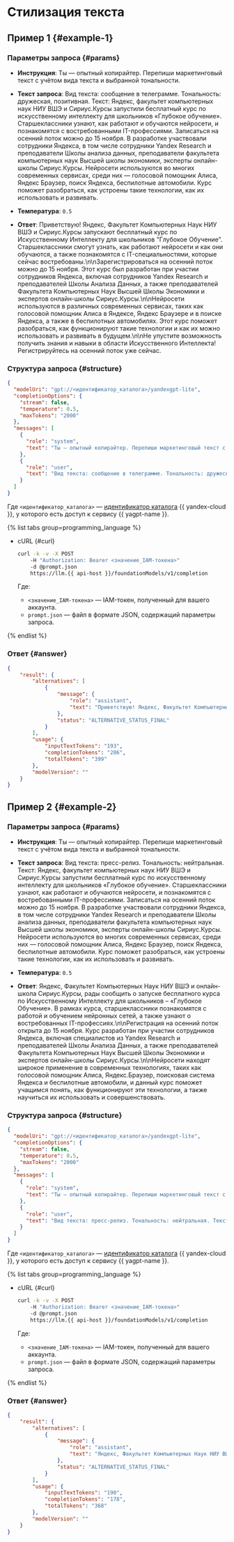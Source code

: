 # Стилизация текста

## Пример 1 {#example-1}

### Параметры запроса {#params}

* **Инструкция**: Ты — опытный копирайтер. Перепиши маркетинговый текст с учётом вида текста и выбранной тональности.

* **Текст запроса**: Вид текста: сообщение в телеграмме. Тональность: дружеская, позитивная. Текст: Яндекс, факультет компьютерных наук НИУ ВШЭ и Сириус.Курсы запустили бесплатный курс по искусственному интеллекту для школьников «Глубокое обучение». Старшеклассники узнают, как работают и обучаются нейросети, и познакомятся с востребованными IT-профессиями. Записаться на осенний поток можно до 15 ноября. В разработке участвовали сотрудники Яндекса, в том числе сотрудники Yandex Research и преподаватели Школы анализа данных, преподаватели факультета компьютерных наук Высшей школы экономики, эксперты онлайн-школы Сириус.Курсы. Нейросети используются во многих современных сервисах, среди них — голосовой помощник Алиса, Яндекс Браузер, поиск Яндекса, беспилотные автомобили. Курс поможет разобраться, как устроены такие технологии, как их использовать и развивать.

* **Температура**: `0.5`

* **Ответ**: Приветствую! Яндекс, Факультет Компьютерных Наук НИУ ВШЭ и Сириус.Курсы запускают бесплатный курс по Искусственному Интеллекту для школьников \"Глубокое Обучение\". Старшеклассники смогут узнать, как работают нейросети и как они обучаются, а также познакомятся с IT-специальностями, которые сейчас востребованы.\n\nЗарегистрироваться на осенний поток можно до 15 ноября. Этот курс был разработан при участии сотрудников Яндекса, включая сотрудников Yandex Research и преподавателей Школы Анализа Данных, а также преподавателей Факультета Компьютерных Наук Высшей Школы Экономики и экспертов онлайн-школы Сириус.Курсы.\n\nНейросети используются в различных современных сервисах, таких как голосовой помощник Алиса в Яндексе, Яндекс Браузере и в поиске Яндекса, а также в беспилотных автомобилях. Этот курс поможет разобраться, как функционируют такие технологии и как их можно использовать и развивать в будущем.\n\nНе упустите возможность получить знания и навыки в области Искусственного Интеллекта! Регистрируйтесь на осенний поток уже сейчас.

### Структура запроса {#structure}

```json
{
  "modelUri": "gpt://<идентификатор_каталога>/yandexgpt-lite",
  "completionOptions": {
    "stream": false,
    "temperature": 0.5,
    "maxTokens": "2000"
  },
  "messages": [
    {
      "role": "system",
      "text": "Ты — опытный копирайтер. Перепиши маркетинговый текст с учётом вида текста и выбранной тональности."
    },
    {
      "role": "user",
      "text": "Вид текста: сообщение в телеграмме. Тональность: дружеская, позитивная. Текст: Яндекс, факультет компьютерных наук НИУ ВШЭ и Сириус.Курсы запустили бесплатный курс по искусственному интеллекту для школьников «Глубокое обучение». Старшеклассники узнают, как работают и обучаются нейросети, и познакомятся с востребованными IT-профессиями. Записаться на осенний поток можно до 15 ноября. В разработке участвовали сотрудники Яндекса, в том числе сотрудники Yandex Research и преподаватели Школы анализа данных, преподаватели факультета компьютерных наук Высшей школы экономики, эксперты онлайн-школы Сириус.Курсы. Нейросети используются во многих современных сервисах, среди них — голосовой помощник Алиса, Яндекс Браузер, поиск Яндекса, беспилотные автомобили. Курс поможет разобраться, как устроены такие технологии, как их использовать и развивать."
    }
  ]
}
```

Где `<идентификатор_каталога>` — [идентификатор каталога](../../../resource-manager/operations/folder/get-id.md) {{ yandex-cloud }}, у которого есть доступ к сервису {{ yagpt-name }}.

{% list tabs group=programming_language %}

- cURL {#curl}

	```bash
	curl -k -v -X POST
     	-H "Authorization: Bearer <значение_IAM-токена>"
     	-d @prompt.json
     	https://llm.{{ api-host }}/foundationModels/v1/completion
	```
	
	Где:

	* `<значение_IAM-токена>` — IAM-токен, полученный для вашего аккаунта.
	* `prompt.json` — файл в формате JSON, содержащий параметры запроса.

{% endlist %}

### Ответ {#answer}

```json
{
    "result": {
        "alternatives": [
            {
                "message": {
                    "role": "assistant",
                    "text": "Приветствую! Яндекс, Факультет Компьютерных Наук НИУ ВШЭ и Сириус.Курсы запускают бесплатный курс по Искусственному Интеллекту для школьников \"Глубокое Обучение\". Старшеклассники смогут узнать, как работают нейросети и как они обучаются, а также познакомятся с IT-специальностями, которые сейчас востребованы.\n\nЗарегистрироваться на осенний поток можно до 15 ноября. Этот курс был разработан при участии сотрудников Яндекса, включая сотрудников Yandex Research и преподавателей Школы Анализа Данных, а также преподавателей Факультета Компьютерных Наук Высшей Школы Экономики и экспертов онлайн-школы Сириус.Курсы.\n\nНейросети используются в различных современных сервисах, таких как голосовой помощник Алиса в Яндексе, Яндекс Браузере и в поиске Яндекса, а также в беспилотных автомобилях. Этот курс поможет разобраться, как функционируют такие технологии и как их можно использовать и развивать в будущем.\n\nНе упустите возможность получить знания и навыки в области Искусственного Интеллекта! Регистрируйтесь на осенний поток уже сейчас."
                },
                "status": "ALTERNATIVE_STATUS_FINAL"
            }
        ],
        "usage": {
            "inputTextTokens": "193",
            "completionTokens": "206",
            "totalTokens": "399"
        },
        "modelVersion": ""
    }
}
```

## Пример 2 {#example-2}

### Параметры запроса {#params}

* **Инструкция**: Ты — опытный копирайтер. Перепиши маркетинговый текст с учётом вида текста и выбранной тональности.

* **Текст запроса**: Вид текста: пресс-релиз. Тональность: нейтральная. Текст: Яндекс, факультет компьютерных наук НИУ ВШЭ и Сириус.Курсы запустили бесплатный курс по искусственному интеллекту для школьников «Глубокое обучение». Старшеклассники узнают, как работают и обучаются нейросети, и познакомятся с востребованными IT-профессиями. Записаться на осенний поток можно до 15 ноября. В разработке участвовали сотрудники Яндекса, в том числе сотрудники Yandex Research и преподаватели Школы анализа данных, преподаватели факультета компьютерных наук Высшей школы экономики, эксперты онлайн-школы Сириус.Курсы. Нейросети используются во многих современных сервисах, среди них — голосовой помощник Алиса, Яндекс Браузер, поиск Яндекса, беспилотные автомобили. Курс поможет разобраться, как устроены такие технологии, как их использовать и развивать.


* **Температура**: `0.5`

* **Ответ**: Яндекс, Факультет Компьютерных Наук НИУ ВШЭ и онлайн-школа Сириус.Курсы, рады сообщить о запуске бесплатного курса по Искусственному Интеллекту для школьников – «Глубокое Обучение». В рамках курса, старшеклассники познакомятся с работой и обучением нейронных сетей, а также узнают о востребованных IT-профессиях.\n\nРегистрация на осенний поток открыта до 15 ноября. Курс разработан при участии сотрудников Яндекса, включая специалистов из Yandex Research и преподавателей Школы Анализа Данных, а также преподавателей Факультета Компьютерных Наук Высшей Школы Экономики и экспертов онлайн-школы Сириус.Курсы.\n\nНейросети находят широкое применение в современных технологиях, таких как голосовой помощник Алиса, Яндекс.Браузер, поисковая система Яндекса и беспилотные автомобили, и данный курс поможет учащимся понять, как функционируют эти технологии, а также научиться их использовать и совершенствовать.

### Структура запроса {#structure}

```json
{
  "modelUri": "gpt://<идентификатор_каталога>/yandexgpt-lite",
  "completionOptions": {
    "stream": false,
    "temperature": 0.5,
    "maxTokens": "2000"
  },
  "messages": [
    {
      "role": "system",
      "text": "Ты — опытный копирайтер. Перепиши маркетинговый текст с учётом вида текста и выбранной тональности."
    },
    {
      "role": "user",
      "text": "Вид текста: пресс-релиз. Тональность: нейтральная. Текст: Яндекс, факультет компьютерных наук НИУ ВШЭ и Сириус.Курсы запустили бесплатный курс по искусственному интеллекту для школьников «Глубокое обучение». Старшеклассники узнают, как работают и обучаются нейросети, и познакомятся с востребованными IT-профессиями. Записаться на осенний поток можно до 15 ноября. В разработке участвовали сотрудники Яндекса, в том числе сотрудники Yandex Research и преподаватели Школы анализа данных, преподаватели факультета компьютерных наук Высшей школы экономики, эксперты онлайн-школы Сириус.Курсы. Нейросети используются во многих современных сервисах, среди них — голосовой помощник Алиса, Яндекс Браузер, поиск Яндекса, беспилотные автомобили. Курс поможет разобраться, как устроены такие технологии, как их использовать и развивать."
    }
  ]
}
```

Где `<идентификатор_каталога>` — [идентификатор каталога](../../../resource-manager/operations/folder/get-id.md) {{ yandex-cloud }}, у которого есть доступ к сервису {{ yagpt-name }}.

{% list tabs group=programming_language %}

- cURL {#curl}

	```bash
	curl -k -v -X POST
     	-H "Authorization: Bearer <значение_IAM-токена>"
     	-d @prompt.json
     	https://llm.{{ api-host }}/foundationModels/v1/completion
	```
	
	Где:

	* `<значение_IAM-токена>` — IAM-токен, полученный для вашего аккаунта.
	* `prompt.json` — файл в формате JSON, содержащий параметры запроса.

{% endlist %}

### Ответ {#answer}

```json
{
    "result": {
        "alternatives": [
            {
                "message": {
                    "role": "assistant",
                    "text": "Яндекс, Факультет Компьютерных Наук НИУ ВШЭ и онлайн-школа Сириус.Курсы, рады сообщить о запуске бесплатного курса по Искусственному Интеллекту для школьников – «Глубокое Обучение». В рамках курса, старшеклассники познакомятся с работой и обучением нейронных сетей, а также узнают о востребованных IT-профессиях.\n\nРегистрация на осенний поток открыта до 15 ноября. Курс разработан при участии сотрудников Яндекса, включая специалистов из Yandex Research и преподавателей Школы Анализа Данных, а также преподавателей Факультета Компьютерных Наук Высшей Школы Экономики и экспертов онлайн-школы Сириус.Курсы.\n\nНейросети находят широкое применение в современных технологиях, таких как голосовой помощник Алиса, Яндекс.Браузер, поисковая система Яндекса и беспилотные автомобили, и данный курс поможет учащимся понять, как функционируют эти технологии, а также научиться их использовать и совершенствовать."
                },
                "status": "ALTERNATIVE_STATUS_FINAL"
            }
        ],
        "usage": {
            "inputTextTokens": "190",
            "completionTokens": "178",
            "totalTokens": "368"
        },
        "modelVersion": ""
    }
}
```
